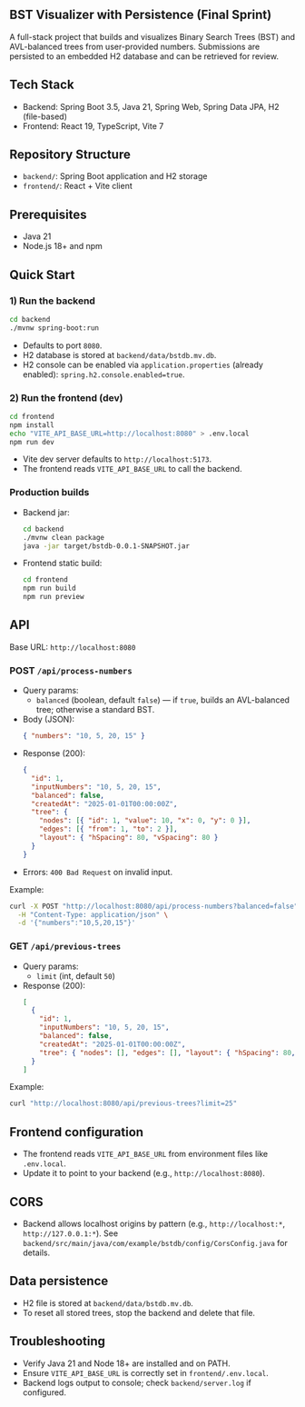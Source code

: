 ## BST Visualizer with Persistence (Final Sprint)

A full-stack project that builds and visualizes Binary Search Trees (BST) and AVL-balanced trees from user-provided numbers. Submissions are persisted to an embedded H2 database and can be retrieved for review.

## Tech Stack

- Backend: Spring Boot 3.5, Java 21, Spring Web, Spring Data JPA, H2 (file-based)
- Frontend: React 19, TypeScript, Vite 7

## Repository Structure

- `backend/`: Spring Boot application and H2 storage
- `frontend/`: React + Vite client

## Prerequisites

- Java 21
- Node.js 18+ and npm

## Quick Start

### 1) Run the backend

```bash
cd backend
./mvnw spring-boot:run
```

- Defaults to port `8080`.
- H2 database is stored at `backend/data/bstdb.mv.db`.
- H2 console can be enabled via `application.properties` (already enabled): `spring.h2.console.enabled=true`.

### 2) Run the frontend (dev)

```bash
cd frontend
npm install
echo "VITE_API_BASE_URL=http://localhost:8080" > .env.local
npm run dev
```

- Vite dev server defaults to `http://localhost:5173`.
- The frontend reads `VITE_API_BASE_URL` to call the backend.

### Production builds

- Backend jar:
  ```bash
  cd backend
  ./mvnw clean package
  java -jar target/bstdb-0.0.1-SNAPSHOT.jar
  ```

- Frontend static build:
  ```bash
  cd frontend
  npm run build
  npm run preview
  ```

## API

Base URL: `http://localhost:8080`

### POST `/api/process-numbers`

- Query params:
  - `balanced` (boolean, default `false`) — if `true`, builds an AVL-balanced tree; otherwise a standard BST.
- Body (JSON):
  ```json
  { "numbers": "10, 5, 20, 15" }
  ```
- Response (200):
  ```json
  {
    "id": 1,
    "inputNumbers": "10, 5, 20, 15",
    "balanced": false,
    "createdAt": "2025-01-01T00:00:00Z",
    "tree": {
      "nodes": [{ "id": 1, "value": 10, "x": 0, "y": 0 }],
      "edges": [{ "from": 1, "to": 2 }],
      "layout": { "hSpacing": 80, "vSpacing": 80 }
    }
  }
  ```
- Errors: `400 Bad Request` on invalid input.

Example:
```bash
curl -X POST "http://localhost:8080/api/process-numbers?balanced=false" \
  -H "Content-Type: application/json" \
  -d '{"numbers":"10,5,20,15"}'
```

### GET `/api/previous-trees`

- Query params:
  - `limit` (int, default `50`)
- Response (200):
  ```json
  [
    {
      "id": 1,
      "inputNumbers": "10, 5, 20, 15",
      "balanced": false,
      "createdAt": "2025-01-01T00:00:00Z",
      "tree": { "nodes": [], "edges": [], "layout": { "hSpacing": 80, "vSpacing": 80 } }
    }
  ]
  ```

Example:
```bash
curl "http://localhost:8080/api/previous-trees?limit=25"
```

## Frontend configuration

- The frontend reads `VITE_API_BASE_URL` from environment files like `.env.local`.
- Update it to point to your backend (e.g., `http://localhost:8080`).

## CORS

- Backend allows localhost origins by pattern (e.g., `http://localhost:*`, `http://127.0.0.1:*`). See `backend/src/main/java/com/example/bstdb/config/CorsConfig.java` for details.

## Data persistence

- H2 file is stored at `backend/data/bstdb.mv.db`.
- To reset all stored trees, stop the backend and delete that file.

## Troubleshooting

- Verify Java 21 and Node 18+ are installed and on PATH.
- Ensure `VITE_API_BASE_URL` is correctly set in `frontend/.env.local`.
- Backend logs output to console; check `backend/server.log` if configured.


